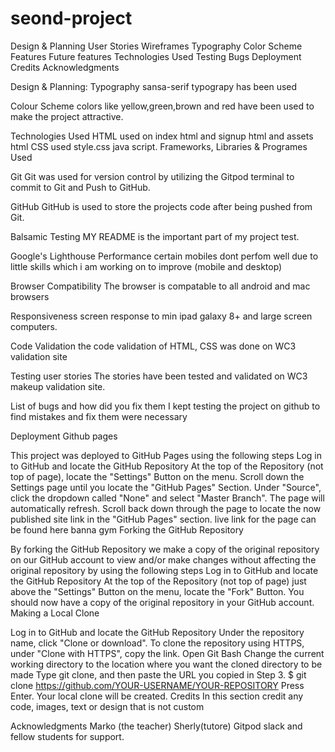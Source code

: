 # seond-project
Design & Planning
User Stories
Wireframes
Typography
Color Scheme
Features
Future features
Technologies Used
Testing
Bugs
Deployment
Credits
Acknowledgments

Design & Planning:
Typography
sansa-serif typograpy has been used

Colour Scheme
colors like yellow,green,brown and red have been used to make the project attractive.


Technologies Used
HTML used on index html and signup html and assets html
CSS used style.css java script.
Frameworks, Libraries & Programes Used


Git
Git was used for version control by utilizing the Gitpod terminal to commit to Git and Push to GitHub.

GitHub
GitHub is used to store the projects code after being pushed from Git.

Balsamic
Testing
MY README is the important part of my project test.

Google's Lighthouse Performance
certain mobiles dont perfom well due to little skills which i am working on to improve (mobile and desktop)

Browser Compatibility
The browser is compatable to all android and mac browsers

Responsiveness
screen response to min ipad galaxy 8+ and large screen computers.

Code Validation
the code validation of HTML, CSS was done on WC3 validation site

Testing user stories
The stories have been tested and validated on WC3 makeup validation site.

List of bugs and how did you fix them I kept testing the project on github to find mistakes and fix them were necessary

Deployment
Github pages

This project was deployed to GitHub Pages using the following steps
Log in to GitHub and locate the GitHub Repository
At the top of the Repository (not top of page), locate the "Settings" Button on the menu.
Scroll down the Settings page until you locate the "GitHub Pages" Section.
Under "Source", click the dropdown called "None" and select "Master Branch".
The page will automatically refresh.
Scroll back down through the page to locate the now published site link in the "GitHub Pages" section.
live link for the page can be found here banna gym
Forking the GitHub Repository

By forking the GitHub Repository we make a copy of the original repository on our GitHub account to view and/or make changes without affecting the original repository by using the following steps
Log in to GitHub and locate the GitHub Repository
At the top of the Repository (not top of page) just above the "Settings" Button on the menu, locate the "Fork" Button.
You should now have a copy of the original repository in your GitHub account.
Making a Local Clone

Log in to GitHub and locate the GitHub Repository
Under the repository name, click "Clone or download".
To clone the repository using HTTPS, under "Clone with HTTPS", copy the link.
Open Git Bash
Change the current working directory to the location where you want the cloned directory to be made
Type git clone, and then paste the URL you copied in Step 3.
$ git clone https://github.com/YOUR-USERNAME/YOUR-REPOSITORY
Press Enter. Your local clone will be created.
Credits
In this section credit any code, images, text or design that is not custom

Acknowledgments
Marko (the teacher) Sherly(tutore) Gitpod slack and fellow students for support.